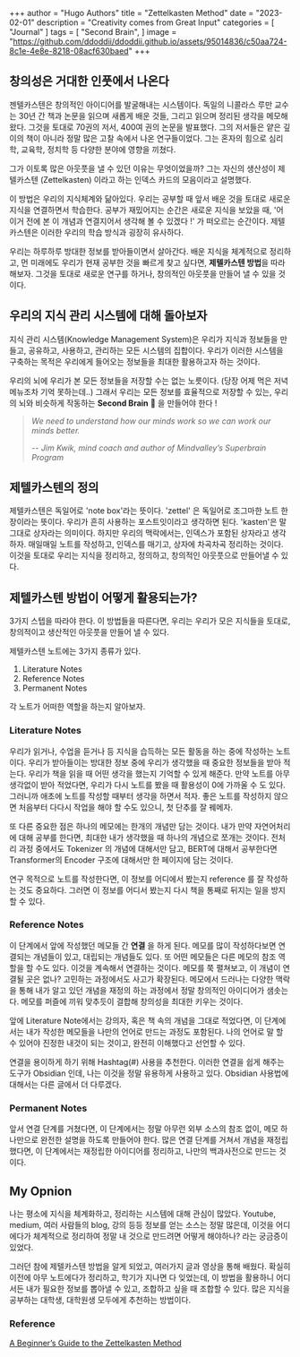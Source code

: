 +++
author = "Hugo Authors"
title = "Zettelkasten Method"
date = "2023-02-01"
description = "Creativity comes from Great Input"
categories = [
    "Journal"
]
tags = [
    "Second Brain",
]
image = "https://github.com/ddoddii/ddoddii.github.io/assets/95014836/c50aa724-8c1e-4e8e-8218-08acf630baed"
+++

## 창의성은 거대한 인풋에서 나온다

젠텔카스텐은 창의적인 아이디어를 발굴해내는 시스템이다. 독일의 니콜라스 루만 교수는 30년 간 책과 논문을 읽으며 새롭게 배운 것들, 그리고 읽으며 정리된 생각을 메모해 왔다. 그것을 토대로 70권의 저서, 400여 권의 논문을 발표했다. 그의 저서들은 얕은 깊이의 책이 아니라 정말 많은 고찰 속에서 나온 연구들이었다. 그는 혼자의 힘으로 심리학, 교육학, 정치학 등 다양한 분야에 영향을 끼쳤다. 

그가 이토록 많은 아웃풋을 낼 수 있던 이유는 무엇이었을까? 그는 자신의 생산성이 제텔카스텐 (Zettelkasten) 이라고 하는 인덱스 카드의 모음이라고 설명했다. 

이 방법은 우리의 지식체계와 닮아있다. 우리는 공부할 때 앞서 배운 것을 토대로 새로운 지식을 연결하면서 학습한다. 공부가 재밌어지는 순간은 새로운 지식을 보았을 때, '어 이거 전에 본 이 개념과 연결지어서 생각해 볼 수 있겠다 !' 가 떠오르는 순간이다. 제텔카스텐은 이러한 우리의 학습 방식과 굉장히 유사하다. 

우리는 하루하루 방대한 정보를 받아들이면서 살아간다. 배운 지식을 체계적으로 정리하고,  먼 미래에도 우리가 현재 공부한 것을 빠르게 찾고 싶다면, **제텔카스텐 방법**을 따라해보자. 그것을 토대로 새로운 연구를 하거나, 창의적인 아웃풋을 만들어 낼 수 있을 것이다.

## 우리의 지식 관리 시스템에 대해 돌아보자

지식 관리 시스템(Knowledge Management System)은 우리가 지식과 정보들을 만들고, 공유하고, 사용하고, 관리하는 모든 시스템의 집합이다. 우리가 이러한 시스템을 구축하는 목적은 우리에게 들어오는 정보들을 최대한 활용하고자 하는 것이다. 

우리의 뇌에 우리가 본 모든 정보들을 저장할 수는 없는 노릇이다. (당장 어제 먹은 저녁 메뉴조차 기억 못하는데..) 그래서 우리는 모든 정보를 효율적으로 저장할 수 있는, 우리의 뇌와 비슷하게 작동하는 **Second Brain** 🧠 을 만들어야 한다 !

> *We need to understand how our minds work so we can work our minds better.*
> 
> -- *Jim Kwik, mind coach and author of Mindvalley’s Superbrain Program*



## 제텔카스텐의 정의

제텔카스텐은 독일어로 'note box'라는 뜻이다. 'zettel' 은 독일어로 조그마한 노트 한 장이라는 뜻이다. 우리가 흔히 사용하는 포스트잇이라고 생각하면 된다. 'kasten'은 말그대로 상자라는 의미이다. 하지만 우리의 맥락에서는, 인덱스가 포함된 상자라고 생각하자. 매일매일 노트를 작성하고, 인덱스를 매기고, 상자에 차곡차곡 정리하는 것이다. 이것을 토대로 우리는  지식을 정리하고, 정의하고, 창의적인 아웃풋으로 만들어낼 수 있다. 

## 제텔카스텐 방법이 어떻게 활용되는가? 

3가지 스텝을 따라야 한다. 이 방법들을 따른다면, 우리는 우리가 모은 지식들을 토대로, 창의적이고 생산적인 아웃풋을 만들어 낼 수 있다. 

제텔카스텐 노트에는 3가지 종류가 있다. 

1. Literature Notes
2. Reference Notes
3. Permanent Notes

각 노트가 어떠한 역할을 하는지 알아보자.

### Literature Notes

우리가 읽거나, 수업을 듣거나 등 지식을 습득하는 모든 활동을 하는 중에 작성하는 노트이다. 우리가 받아들이는 방대한 정보 중에 우리가 생각했을 때 중요한 정보들을 받아 적는다. 우리가 책을 읽을 때 어떤 생각을 했는지 기억할 수 있게 해준다. 만약 노트를 아무 생각없이 받아 적었다면, 우리가 다시 노트를 봤을 때 활용성이 0에 가까울 수 도 있다. 그러니까 애초에 노트를 작성할 때부터 생각을 하면서 적자. 좋은 노트를 작성하지 않으면 처음부터 다다시 작업을 해야 할 수도 있으니, 첫 단추를 잘 꿰메자. 

또 다른 중요한 점은 하나의 메모에는 한개의 개념만 담는 것이다. 내가 만약 자연어처리에 대해 공부를 한다면, 최대한 내가 생각했을 때 하나의 개념으로 쪼개는 것이다. 전처리 과정 중에서도 Tokenizer 의 개념에 대해서만 담고, BERT에 대해서 공부한다면 Transformer의 Encoder 구조에 대해서만 한 페이지에 담는 것이다. 

연구 목적으로 노트를 작성한다면, 이 정보를 어디에서 봤는지 reference 를 잘 작성하는 것도 중요하다. 그러면 이 정보를 어디서 봤는지 다시 책을 통째로 뒤지는 일을 방지할 수 있다. 

### Reference Notes

이 단계에서 앞에 작성했던 메모들 간 **연결** 을 하게 된다. 메모를 많이 작성하다보면 연결되는 개념들이 있고, 대립되는 개념들도 있다. 또 어떤 메모들은 다른 메모의 참조 역할을 할 수도 있다.  이것을 계속해서 연결하는 것이다. 메모를 쭉 펼쳐보고, 이 개념이 연결될 곳은 없나? 고민하는 과정에서도 사고가 확장된다. 메모에서 드러나는 다양한 맥락을 통해 내가 알고 있던 개념을 재정의 하는 과정에서 정말 창의적인 아이디어가 샘솟는다. 메모를 퍼즐에 끼워 맞추듯이 결합해 창의성을 최대한 키우는 것이다.  

앞에 Literature Note에서는 강의자, 혹은 책 속의 개념을 그대로 적었다면, 이 단계에서는 내가 작성한 메모들을 나만의 언어로 만드는 과정도 포함된다. 나의 언어로 말 할 수 있어야 진정한 내것이 되는 것이고, 완전히 이해했다고 선언할 수 있다. 

연결을 용이하게 하기 위해 Hashtag(#) 사용을 추천한다. 이러한 연결을 쉽게 해주는 도구가 Obsidian 인데, 나는 이것을 정말 유용하게 사용하고 있다. Obsidian 사용법에 대해서는 다른 글에서 더 다루겠다. 

### Permanent Notes 

앞서 연결 단계를 거쳤다면, 이 단계에서는 정말 아무런 외부 소스의 참조 없이, 메모 하나만으로 완전한 설명을 하도록 만들어야 한다. 많은 연결 단계를 거쳐서 개념을 재정립 했다면, 이 단계에서는 재정립한 아이디어를 정리하고, 나만의 백과사전으로 만드는 것이다. 

## My Opnion

나는 평소에 지식을 체계화하고, 정리하는 시스템에 대해 관심이 많았다. Youtube, medium, 여러 사람들의 blog, 강의 등등 정보를 얻는 소스는 정말 많은데, 이것을 어디에다가 체계적으로 정리하여 정말 내 것으로 만드려면 어떻게 해야하나? 라는 궁금증이 있었다.

그러던 참에 제텔카스텐 방법을 알게 되었고, 여러가지 글과 영상을 통해 배웠다. 확실히 이전에 아무 노트에다가 정리하고, 학기가 지나면 다 잊었는데, 이 방법을 활용하니 어디서든 내가 필요한 정보를 뽑아낼 수 있고, 조합하고 싶을 때 조합할 수 있다. 많은 지식을 공부하는 대학생, 대학원생 모두에게 추천하는 방법이다. 

### Reference
[A Beginner’s Guide to the Zettelkasten Method](https://zenkit.com/en/blog/a-beginners-guide-to-the-zettelkasten-method/)